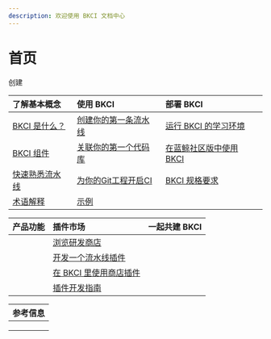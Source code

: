 ```yaml
---
description: 欢迎使用 BKCI 文档中心
---
```


# 首页

创建

| 了解基本概念 | 使用 BKCI | 部署 BKCI |
| :--- | :--- | :--- |
| [BKCI 是什么？](overview/what-is-bkci.md) | [创建你的第一条流水线](tutorials/create-first-pipeline.md) | [运行 BKCI 的学习环境](setup/run-bkci-in-one-docker.md) |
| [BKCI 组件](overview/components.md) | [关联你的第一个代码库](tutorials/link-first-repo.md) | [在蓝鲸社区版中使用 BKCI](setup/run-bkci-in-prod/run-bkci-on-bkce.md) |
| [快速熟悉流水线](overview/learn-pipeline-in-5-min.md) | [为你的Git工程开启CI](tutorials/enable_git_ci.md) | [BKCI 规格要求](setup/bkci-gui-ge-yao-qiu/) |
| [术语解释](overview/terminology/) | [示例](tutorials/examples/) |  |

| 产品功能 | 插件市场 | 一起共建 BKCI |
| :--- | :--- | :--- |
|  | [浏览研发商店](store/store-home.md) |  |
|  | [开发一个流水线插件](store/create-plugin.md) |  |
|  | [在 BKCI 里使用商店插件](store/upload-plugin.md) |  |
|  | [插件开发指南](store/plugin-dev-guide.md) |  |

| 参考信息 |
| :--- |
|  |
|  |
|  |

